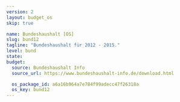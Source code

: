 ```yaml
---
version: 2
layout: budget_os
skip: true

name: Bundeshaushalt [OS]
slug: bund12
tagline: "Bundeshaushalt für 2012 - 2015."
level: bund
state: 
budget:
  source: Bundeshaushalt Info
  source_url: https://www.bundeshaushalt-info.de/download.html

  os_package_id: a6a16b964a7e784f99adecc47f26318a
  os_key: bund12
---
```

